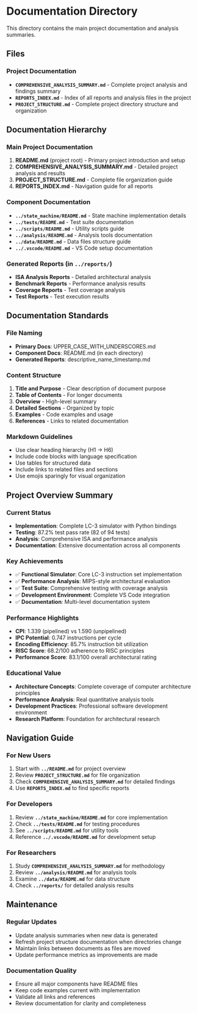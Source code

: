 # Documentation Directory

This directory contains the main project documentation and analysis summaries.

## Files

### Project Documentation
- **`COMPREHENSIVE_ANALYSIS_SUMMARY.md`** - Complete project analysis and findings summary
- **`REPORTS_INDEX.md`** - Index of all reports and analysis files in the project
- **`PROJECT_STRUCTURE.md`** - Complete project directory structure and organization

## Documentation Hierarchy

### Main Project Documentation
1. **README.md** (project root) - Primary project introduction and setup
2. **COMPREHENSIVE_ANALYSIS_SUMMARY.md** - Detailed project analysis and results
3. **PROJECT_STRUCTURE.md** - Complete file organization guide
4. **REPORTS_INDEX.md** - Navigation guide for all reports

### Component Documentation
- **`../state_machine/README.md`** - State machine implementation details
- **`../tests/README.md`** - Test suite documentation
- **`../scripts/README.md`** - Utility scripts guide
- **`../analysis/README.md`** - Analysis tools documentation
- **`../data/README.md`** - Data files structure guide
- **`../.vscode/README.md`** - VS Code setup documentation

### Generated Reports (in `../reports/`)
- **ISA Analysis Reports** - Detailed architectural analysis
- **Benchmark Reports** - Performance analysis results
- **Coverage Reports** - Test coverage analysis
- **Test Reports** - Test execution results

## Documentation Standards

### File Naming
- **Primary Docs**: UPPER_CASE_WITH_UNDERSCORES.md
- **Component Docs**: README.md (in each directory)
- **Generated Reports**: descriptive_name_timestamp.md

### Content Structure
1. **Title and Purpose** - Clear description of document purpose
2. **Table of Contents** - For longer documents
3. **Overview** - High-level summary
4. **Detailed Sections** - Organized by topic
5. **Examples** - Code examples and usage
6. **References** - Links to related documentation

### Markdown Guidelines
- Use clear heading hierarchy (H1 → H6)
- Include code blocks with language specification
- Use tables for structured data
- Include links to related files and sections
- Use emojis sparingly for visual organization

## Project Overview Summary

### Current Status
- **Implementation**: Complete LC-3 simulator with Python bindings
- **Testing**: 87.2% test pass rate (82 of 94 tests)
- **Analysis**: Comprehensive ISA and performance analysis
- **Documentation**: Extensive documentation across all components

### Key Achievements
- ✅ **Functional Simulator**: Core LC-3 instruction set implementation
- ✅ **Performance Analysis**: MIPS-style architectural evaluation
- ✅ **Test Suite**: Comprehensive testing with coverage analysis
- ✅ **Development Environment**: Complete VS Code integration
- ✅ **Documentation**: Multi-level documentation system

### Performance Highlights
- **CPI**: 1.339 (pipelined) vs 1.590 (unpipelined)
- **IPC Potential**: 0.747 instructions per cycle
- **Encoding Efficiency**: 85.7% instruction bit utilization
- **RISC Score**: 68.2/100 adherence to RISC principles
- **Performance Score**: 83.1/100 overall architectural rating

### Educational Value
- **Architecture Concepts**: Complete coverage of computer architecture principles
- **Performance Analysis**: Real quantitative analysis tools
- **Development Practices**: Professional software development environment
- **Research Platform**: Foundation for architectural research

## Navigation Guide

### For New Users
1. Start with **`../README.md`** for project overview
2. Review **`PROJECT_STRUCTURE.md`** for file organization
3. Check **`COMPREHENSIVE_ANALYSIS_SUMMARY.md`** for detailed findings
4. Use **`REPORTS_INDEX.md`** to find specific reports

### For Developers
1. Review **`../state_machine/README.md`** for core implementation
2. Check **`../tests/README.md`** for testing procedures
3. See **`../scripts/README.md`** for utility tools
4. Reference **`../.vscode/README.md`** for development setup

### For Researchers
1. Study **`COMPREHENSIVE_ANALYSIS_SUMMARY.md`** for methodology
2. Review **`../analysis/README.md`** for analysis tools
3. Examine **`../data/README.md`** for data structure
4. Check **`../reports/`** for detailed analysis results

## Maintenance

### Regular Updates
- Update analysis summaries when new data is generated
- Refresh project structure documentation when directories change
- Maintain links between documents as files are moved
- Update performance metrics as improvements are made

### Documentation Quality
- Ensure all major components have README files
- Keep code examples current with implementation
- Validate all links and references
- Review documentation for clarity and completeness
